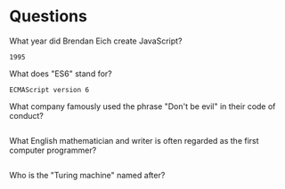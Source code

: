 # Questions

What year did Brendan Eich create JavaScript?

```
1995
```

What does "ES6" stand for?

```
ECMAScript version 6
```

What company famously used the phrase "Don't be evil" in their code of conduct?

```

```

What English mathematician and writer is often regarded as the first computer programmer?

```

```

Who is the "Turing machine" named after?

```

```
